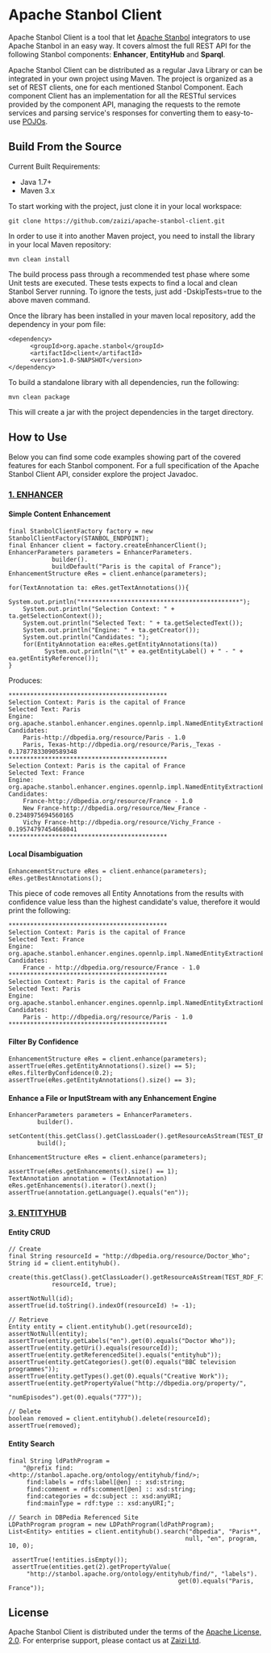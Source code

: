 # Apache Stanbol Client

Apache Stanbol Client is a tool that let [Apache Stanbol](http://stanbol.apache.org/) integrators to use Apache Stanbol in an easy way. It covers almost the full REST API for the following Stanbol components:
**Enhancer**, **EntityHub** and **Sparql**.

Apache Stanbol Client can be distributed as a regular Java Library or can be integrated in your own project using Maven. The project is organized as a set of REST clients, one for each mentioned Stanbol Component. Each component Client has an implementation for all the RESTful services provided by the component API, managing the requests to the remote services and parsing service's responses for converting them to easy-to-use [POJOs](http://en.wikipedia.org/wiki/Plain_Old_Java_Object).


## Build From the Source

Current Built Requirements:

* Java 1.7+
* Maven 3.x

To start working with the project, just clone it in your local workspace:

    git clone https://github.com/zaizi/apache-stanbol-client.git

In order to use it into another Maven project, you need to install the library in your local Maven repository: 

    mvn clean install

The build process pass through a recommended test phase where some Unit tests are executed. These tests expects to find a local and clean Stanbol Server running. To ignore the tests, just add -DskipTests=true to the above maven command.

Once the library has been installed in your maven local repository, add the dependency in your pom file: 

    <dependency>
          <groupId>org.apache.stanbol</groupId>
          <artifactId>client</artifactId>
          <version>1.0-SNAPSHOT</version>
    </dependency>

To build a standalone library with all dependencies, run the following:

    mvn clean package

This will create a jar with the project dependencies in the target directory.

## How to Use

Below you can find some code examples showing part of the covered features for each Stanbol component. For a full specification of the Apache Stanbol Client API, consider explore the project Javadoc.

### [1. ENHANCER](http://stanbol.apache.org/docs/trunk/components/enhancer/)

#### Simple Content Enhancement

    final StanbolClientFactory factory = new StanbolClientFactory(STANBOL_ENDPOINT);
    final Enhancer client = factory.createEnhancerClient();
    EnhancerParameters parameters = EnhancerParameters.
    			builder().
    			buildDefault("Paris is the capital of France");
    EnhancementStructure eRes = client.enhance(parameters);
    
    for(TextAnnotation ta: eRes.getTextAnnotations()){
        System.out.println("********************************************");
        System.out.println("Selection Context: " + ta.getSelectionContext());
        System.out.println("Selected Text: " + ta.getSelectedText());
        System.out.println("Engine: " + ta.getCreator());
        System.out.println("Candidates: ");
        for(EntityAnnotation ea:eRes.getEntityAnnotations(ta))
              System.out.println("\t" + ea.getEntityLabel() + " - " + ea.getEntityReference());
    }

Produces:

    ********************************************
    Selection Context: Paris is the capital of France
    Selected Text: Paris
    Engine: org.apache.stanbol.enhancer.engines.opennlp.impl.NamedEntityExtractionEnhancementEngine
    Candidates: 
	    Paris-http://dbpedia.org/resource/Paris - 1.0
	    Paris, Texas-http://dbpedia.org/resource/Paris,_Texas - 0.17877833090589348
    ********************************************
    Selection Context: Paris is the capital of France
    Selected Text: France
    Engine: org.apache.stanbol.enhancer.engines.opennlp.impl.NamedEntityExtractionEnhancementEngine
    Candidates: 
	    France-http://dbpedia.org/resource/France - 1.0
	    New France-http://dbpedia.org/resource/New_France - 0.2348975694560165
	    Vichy France-http://dbpedia.org/resource/Vichy_France - 0.19574797454668041
    ********************************************

#### Local Disambiguation

    EnhancementStructure eRes = client.enhance(parameters);
    eRes.getBestAnnotations();

This piece of code removes all Entity Annotations from the results with confidence value less than the highest candidate's value, therefore it would print the following:

    ********************************************
    Selection Context: Paris is the capital of France
    Selected Text: France
    Engine: org.apache.stanbol.enhancer.engines.opennlp.impl.NamedEntityExtractionEnhancementEngine
    Candidates: 
	    France - http://dbpedia.org/resource/France - 1.0
    ********************************************
    Selection Context: Paris is the capital of France
    Selected Text: Paris
    Engine: org.apache.stanbol.enhancer.engines.opennlp.impl.NamedEntityExtractionEnhancementEngine
    Candidates: 
    	Paris - http://dbpedia.org/resource/Paris - 1.0
    ********************************************

#### Filter By Confidence

    EnhancementStructure eRes = client.enhance(parameters);
    assertTrue(eRes.getEntityAnnotations().size() == 5);
    eRes.filterByConfidence(0.2);
    assertTrue(eRes.getEntityAnnotations().size() == 3);

#### Enhance a File or InputStream with any Enhancement Engine

    EnhancerParameters parameters = EnhancerParameters.
    		builder().
    		setContent(this.getClass().getClassLoader().getResourceAsStream(TEST_EN_FILE)).
    		build();
        
    EnhancementStructure eRes = client.enhance(parameters);
    
    assertTrue(eRes.getEnhancements().size() == 1);
    TextAnnotation annotation = (TextAnnotation) eRes.getEnhancements().iterator().next();
    assertTrue(annotation.getLanguage().equals("en"));
   


### [3. ENTITYHUB](http://stanbol.apache.org/docs/trunk/components/entityhub/)

#### Entity CRUD

    // Create
    final String resourceId = "http://dbpedia.org/resource/Doctor_Who";
    String id = client.entityhub().
           create(this.getClass().getClassLoader().getResourceAsStream(TEST_RDF_FILE),
                resourceId, true);

    assertNotNull(id);
    assertTrue(id.toString().indexOf(resourceId) != -1);

    // Retrieve
    Entity entity = client.entityhub().get(resourceId);
    assertNotNull(entity);
    assertTrue(entity.getLabels("en").get(0).equals("Doctor Who"));
    assertTrue(entity.getUri().equals(resourceId));
    assertTrue(entity.getReferencedSite().equals("entityhub"));
    assertTrue(entity.getCategories().get(0).equals("BBC television programmes"));
    assertTrue(entity.getTypes().get(0).equals("Creative Work"));
    assertTrue(entity.getPropertyValue("http://dbpedia.org/property/", 
                                           "numEpisodes").get(0).equals("777"));

    // Delete
    boolean removed = client.entityhub().delete(resourceId);
    assertTrue(removed);

#### Entity Search

    final String ldPathProgram = 
        "@prefix find:<http://stanbol.apache.org/ontology/entityhub/find/>; 
         find:labels = rdfs:label[@en] :: xsd:string; 
         find:comment = rdfs:comment[@en] :: xsd:string; 
         find:categories = dc:subject :: xsd:anyURI; 
         find:mainType = rdf:type :: xsd:anyURI;";

    // Search in DBPedia Referenced Site
    LDPathProgram program = new LDPathProgram(ldPathProgram);
    List<Entity> entities = client.entityhub().search("dbpedia", "Paris*", 
                                                     null, "en", program, 10, 0);

     assertTrue(!entities.isEmpty());
     assertTrue(entities.get(2).getPropertyValue(
         "http://stanbol.apache.org/ontology/entityhub/find/", "labels").
                                                   get(0).equals("Paris, France"));


## License

Apache Stanbol Client is distributed under the terms of the [Apache License, 2.0](http://www.apache.org/licenses/LICENSE-2.0.html). For enterprise support, please contact us at [Zaizi Ltd](http://www.zaizi.com).
